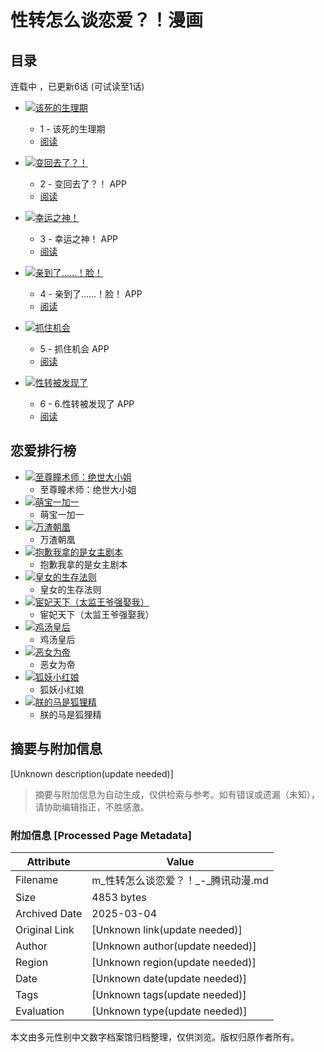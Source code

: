 # 性转怎么谈恋爱？！漫画

## 目录
连载中 ，已更新6话 (可试读至1话)

- [![该死的生理期](https://manhua.acimg.cn/chp_cover/0/22_18_28_45781785f6bc15711c6e9ccaad16e4cf_1548152935349.png/272)](https://manhua.acimg.cn/chp_cover/0/22_18_28_45781785f6bc15711c6e9ccaad16e4cf_1548152935349.png)
  - 1 - 该死的生理期
  - [阅读](https://manhua.acimg.cn/chp_cover/0/22_18_28_45781785f6bc15711c6e9ccaad16e4cf_1548152935349.png)

- [![变回去了？！](https://manhua.acimg.cn/chp_cover/0/28_13_28_f4edb17f272fa3d3e6305938ad1cf22f_1548653335575.png/272)](https://manhua.acimg.cn/chp_cover/0/28_13_28_f4edb17f272fa3d3e6305938ad1cf22f_1548653335575.png)
  - 2 - 变回去了？！ APP
  - [阅读](https://manhua.acimg.cn/chp_cover/0/28_13_28_f4edb17f272fa3d3e6305938ad1cf22f_1548653335575.png)

- [![幸运之神！](https://manhua.acimg.cn/chp_cover/0/05_20_07_69453e3e712847d17ecfffea61f723ff_1549368440565.png/272)](https://manhua.acimg.cn/chp_cover/0/05_20_07_69453e3e712847d17ecfffea61f723ff_1549368440565.png)
  - 3 - 幸运之神！ APP
  - [阅读](https://manhua.acimg.cn/chp_cover/0/05_20_07_69453e3e712847d17ecfffea61f723ff_1549368440565.png)

- [![亲到了……！脸！](https://manhua.acimg.cn/chp_cover/0/01_23_27_7e1e57eddb84d0aac0d69a0cde751af0_1551454039710.png/272)](https://manhua.acimg.cn/chp_cover/0/01_23_27_7e1e57eddb84d0aac0d69a0cde751af0_1551454039710.png)
  - 4 - 亲到了……！脸！ APP
  - [阅读](https://manhua.acimg.cn/chp_cover/0/01_23_27_7e1e57eddb84d0aac0d69a0cde751af0_1551454039710.png)

- [![抓住机会](https://manhua.acimg.cn/chp_cover/0/29_21_36_2c5635b6e4dc61873ce6577634aa07de_1582983417293.png/272)](https://manhua.acimg.cn/chp_cover/0/29_21_36_2c5635b6e4dc61873ce6577634aa07de_1582983417293.png)
  - 5 - 抓住机会 APP
  - [阅读](https://manhua.acimg.cn/chp_cover/0/29_21_36_2c5635b6e4dc61873ce6577634aa07de_1582983417293.png)

- [![性转被发现了](https://manhua.acimg.cn/chp_cover/0/08_13_46_e8efd4cc726bc9a0ad1ebc9b88a98c66_1583646406400.jpg/272)](https://manhua.acimg.cn/chp_cover/0/08_13_46_e8efd4cc726bc9a0ad1ebc9b88a98c66_1583646406400.jpg)
  - 6 - 6.性转被发现了 APP
  - [阅读](https://manhua.acimg.cn/chp_cover/0/08_13_46_e8efd4cc726bc9a0ad1ebc9b88a98c66_1583646406400.jpg)

## 恋爱排行榜

- [![至尊瞳术师：绝世大小姐](https://manhua.acimg.cn/vertical/0/01_16_57_fc9638772586bbd45f5b294eb95349e4_1646125060823.jpg/420)](https://manhua.acimg.cn/vertical/0/01_16_57_fc9638772586bbd45f5b294eb95349e4_1646125060823.jpg)
  - 至尊瞳术师：绝世大小姐
- [![萌宝一加一](https://manhua.acimg.cn/vertical/0/07_17_00_7c487096b3542eb50343931d23cc9840_1631005253924.jpg/420)](https://manhua.acimg.cn/vertical/0/07_17_00_7c487096b3542eb50343931d23cc9840_1631005253924.jpg)
  - 萌宝一加一
- [![万渣朝凰](https://manhua.acimg.cn/vertical/0/19_15_09_21379b4f85c2b76ccb8557bf90356c00_1721372987190.jpg/420)](https://manhua.acimg.cn/vertical/0/19_15_09_21379b4f85c2b76ccb8557bf90356c00_1721372987190.jpg)
  - 万渣朝凰
- [![抱歉我拿的是女主剧本](https://manhua.acimg.cn/vertical/0/28_17_51_369848b975102592fc37a4169d152870_1632822706807.jpg/420)](https://manhua.acimg.cn/vertical/0/28_17_51_369848b975102592fc37a4169d152870_1632822706807.jpg)
  - 抱歉我拿的是女主剧本
- [![皇女的生存法则](https://manhua.acimg.cn/vertical/0/13_14_01_03c7f906aa62922fc6126f10cf5be81b_1581573710778.jpg/420)](https://manhua.acimg.cn/vertical/0/13_14_01_03c7f906aa62922fc6126f10cf5be81b_1581573710778.jpg)
  - 皇女的生存法则
- [![宦妃天下（太监王爷强娶我）](https://manhua.acimg.cn/vertical/0/12_19_06_42c8c19d01e16e2457d1a60b792ec49e_1649761567115.jpg/420)](https://manhua.acimg.cn/vertical/0/12_19_06_42c8c19d01e16e2457d1a60b792ec49e_1649761567115.jpg)
  - 宦妃天下（太监王爷强娶我）
- [![鸡汤皇后](https://manhua.acimg.cn/vertical/0/07_15_31_f56f7a04d092cf4541b6e518c46b453b_1607326274869.jpg/420)](https://manhua.acimg.cn/vertical/0/07_15_31_f56f7a04d092cf4541b6e518c46b453b_1607326274869.jpg)
  - 鸡汤皇后
- [![恶女为帝](https://manhua.acimg.cn/vertical/0/25_09_39_170f2896c298955c3d9e282184285765_1608860378179.jpg/420)](https://manhua.acimg.cn/vertical/0/25_09_39_170f2896c298955c3d9e282184285765_1608860378179.jpg)
  - 恶女为帝
- [![狐妖小红娘](https://manhua.acimg.cn/vertical/0/17_16_12_cd4e6fe51036f100d5f2c1eb1289788e.jpg/420)](https://manhua.acimg.cn/vertical/0/17_16_12_cd4e6fe51036f100d5f2c1eb1289788e.jpg)
  - 狐妖小红娘
- [![朕的马是狐狸精](https://manhua.acimg.cn/vertical/0/26_09_40_5d57621ae518392877148d30bc71b0f3_1569462036834.jpg/420)](https://manhua.acimg.cn/vertical/0/26_09_40_5d57621ae518392877148d30bc71b0f3_1569462036834.jpg)
  - 朕的马是狐狸精
<!-- tcd_original_link https://m.ac.qq.com/comic/index/id/639546 -->


## 摘要与附加信息

<!-- tcd_abstract -->
[Unknown description(update needed)]
<!-- tcd_abstract_end -->

> 摘要与附加信息为自动生成，仅供检索与参考。如有错误或遗漏（未知），请协助编辑指正，不胜感激。

### 附加信息 [Processed Page Metadata]

| Attribute       | Value                                  |
|-----------------|----------------------------------------|
| Filename        | m_性转怎么谈恋爱？！_-_腾讯动漫.md                             |
| Size            | 4853 bytes                           |
| Archived Date   | 2025-03-04                             |
| Original Link   | [Unknown link(update needed)]                       |
| Author          | [Unknown author(update needed)]                               |
| Region          | [Unknown region(update needed)]                               |
| Date            | [Unknown date(update needed)]                                 |
| Tags            | [Unknown tags(update needed)]                                 |
| Evaluation            | [Unknown type(update needed)]                                 |
<!-- tcd_table_end -->

本文由多元性别中文数字档案馆归档整理，仅供浏览。版权归原作者所有。
